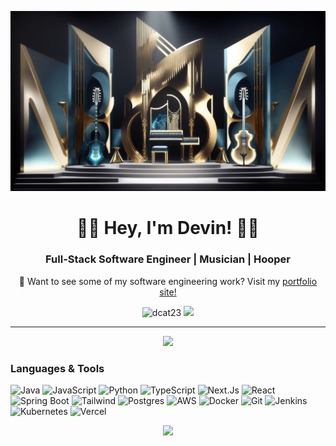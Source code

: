 <p align="center">
 <img class="img" src="./beatsuite-bg.png" />
</p>
<h1 align="center"> 🤘🏽 Hey, I'm Devin! 🤘🏽</h1>
<h3 align="center">Full-Stack Software Engineer | Musician | Hooper</h4>
<p align="center">🦾 Want to see some of my software engineering work? Visit my <a href="https://dcat.vercel.app/">portfolio site!</a></p>

<div align="center">
 <img src="https://komarev.com/ghpvc/?username=dcat23&label=Profile%20views&color=0e75b6&style=for-the-badge" alt="dcat23" />
<a href="https://www.linkedin.com/in/devin-catuns-09781b220/"><img src="https://img.shields.io/badge/LinkedIn-0077B5?style=for-the-badge&logo=linkedin&logoColor=white" /></a>
</div>

--------------------------------------------------------------------------------------------

<p align="center">
 <img class="img" src="https://github-readme-streak-stats.herokuapp.com/?user=dcat23&theme=cobalt&hide_border=false" />
</p>


### Languages & Tools
![Java](https://img.shields.io/badge/Java-%23ED8B00.svg?style=for-the-badge&logo=openjdk&logoColor=white)
![JavaScript](https://img.shields.io/badge/javascript-%23323330.svg?style=for-the-badge&logo=javascript&logoColor=%23F7DF1E)
![Python](https://img.shields.io/badge/python-3670A0?style=for-the-badge&logo=python&logoColor=ffdd54)
![TypeScript](https://img.shields.io/badge/TypeScript-3178C6?style=for-the-badge&logo=typescript&logoColor=fff)
![Next.Js](https://img.shields.io/badge/Next.js-black?style=for-the-badge&logo=next.js&logoColor=white)
![React](https://img.shields.io/badge/react-%2320232a.svg?style=for-the-badge&logo=react&logoColor=%2361DAFB)
![Spring Boot](https://img.shields.io/badge/Spring%20Boot-6DB33F?style=for-the-badge&logo=springboot&logoColor=fff)
![Tailwind](https://img.shields.io/badge/Tailwind%20CSS-%2338B2AC.svg?style=for-the-badge&logo=tailwind-css&logoColor=white)
![Postgres](https://img.shields.io/badge/Postgres-%23316192.svg?style=for-the-badge&logo=postgresql&logoColor=white)
![AWS](https://img.shields.io/badge/Amazon_AWS-232F3E?style=for-the-badge&logo=amazon-aws&logoColor=white)
![Docker](https://img.shields.io/badge/Docker-2496ED?style=for-the-badge&logo=docker&logoColor=fff)
![Git](https://img.shields.io/badge/git-%23F05033.svg?style=for-the-badge&logo=git&logoColor=white)
![Jenkins](https://img.shields.io/badge/Jenkins-D24939?style=for-the-badge&logo=jenkins&logoColor=fff)
![Kubernetes](https://img.shields.io/badge/Kubernetes-326CE5?style=for-the-badge&logo=kubernetes&logoColor=fff)
![Vercel](https://img.shields.io/badge/Vercel-%23000000.svg?style=for-the-badge&logo=vercel&logoColor=white)
<p align="center">
 <img class="img" src="https://github-readme-stats.vercel.app/api/top-langs/?username=dcat23&theme=cobalt&show_icons=true&hide_border=false&layout=compact" />
</p>
<!---
dcat23/dcat23 is a ✨ special ✨ repository because its `README.md` (this file) appears on your GitHub profile.
You can click the Preview link to take a look at your changes.
--->
